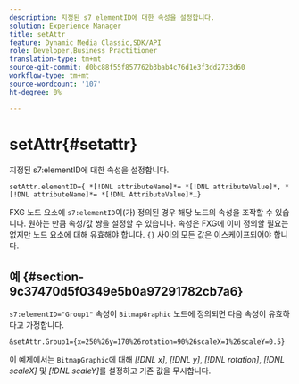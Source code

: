 ```yaml
---
description: 지정된 s7 elementID에 대한 속성을 설정합니다.
solution: Experience Manager
title: setAttr
feature: Dynamic Media Classic,SDK/API
role: Developer,Business Practitioner
translation-type: tm+mt
source-git-commit: d0bc88f55f857762b3bab4c76d1e3f3dd2733d60
workflow-type: tm+mt
source-wordcount: '107'
ht-degree: 0%

---
```



# setAttr{#setattr}

지정된 s7:elementID에 대한 속성을 설정합니다.

`setAttr.elementID={ *[!DNL attributeName]*= *[!DNL attributeValue]*, *[!DNL attributeName]*= *[!DNL AttributeValue]*…}`

FXG 노드 요소에 `s7:elementID`이(가) 정의된 경우 해당 노드의 속성을 조작할 수 있습니다. 원하는 만큼 속성/값 쌍을 설정할 수 있습니다. 속성은 FXG에 이미 정의할 필요는 없지만 노드 요소에 대해 유효해야 합니다. `{}` 사이의 모든 값은 이스케이프되어야 합니다.

## 예 {#section-9c37470d5f0349e5b0a97291782cb7a6}

`s7:elementID="Group1"` 속성이 `BitmapGraphic` 노드에 정의되면 다음 속성이 유효하다고 가정합니다.

`&setAttr.Group1={x=250%26y=170%26rotation=90%26scaleX=1%26scaleY=0.5}`

이 예제에서는 `BitmapGraphic`에 대해 *[!DNL x]*, *[!DNL y]*, *[!DNL rotation]*, *[!DNL scaleX]* 및 *[!DNL scaleY]*&#x200B;를 설정하고 기존 값을 무시합니다.
